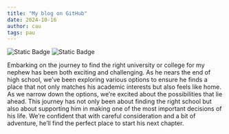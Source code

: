 ```yaml
---
title: "My blog on GitHub"
date: 2024-10-16
author: cau
tags: pau
---
```

![Static Badge](https://img.shields.io/badge/0ld-Camel-blue) ![Static Badge](https://img.shields.io/badge/Camel-brightgreen?style=flat&logo=ocaml&logoColor=black&logoSize=auto&label=0ld&labelColor=abcdef&color=fedcba&cacheSeconds=3600&link=https%3A%2F%2F0ldcamel.github.io)

Embarking on the journey to find the right university or college for my nephew has been both exciting and challenging. As he nears the end of high school, we’ve been exploring various options to ensure he finds a place that not only matches his academic interests but also feels like home.  
As we narrow down the options, we’re excited about the possibilities that lie ahead. This journey has not only been about finding the right school but also about supporting him in making one of the most important decisions of his life. We’re confident that with careful consideration and a bit of adventure, he’ll find the perfect place to start his next chapter.
